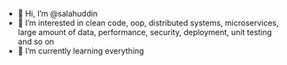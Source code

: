 - 👋 Hi, I’m @salahuddin
- 👀 I’m interested in clean code, oop, distributed systems, microservices, large amount of data, performance, security, deployment, unit testing and so on
- 🌱 I’m currently learning everything
